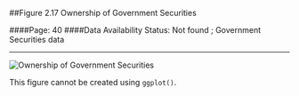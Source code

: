 ##Figure 2.17 Ownership of Government Securities

####Page: 40
####Data Availability Status: Not found ; Government Securities data
***
![`Ownership of Government Securities`](fig02-17_ownership-of-government-securities.png)

This figure cannot be created using `ggplot()`.
